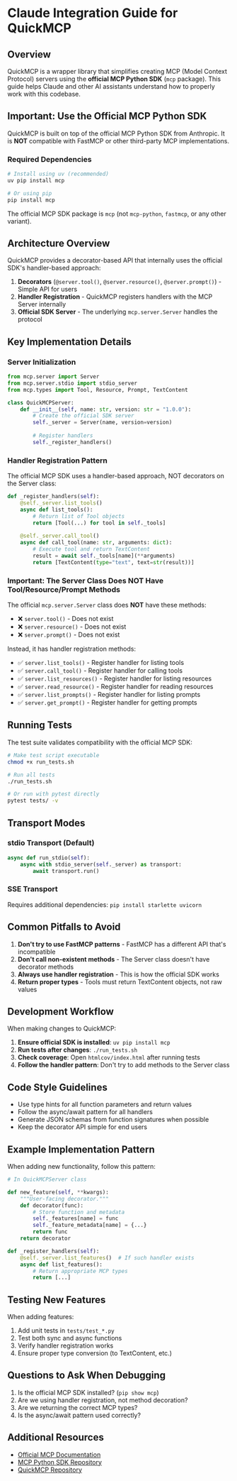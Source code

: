 # Claude Integration Guide for QuickMCP

## Overview

QuickMCP is a wrapper library that simplifies creating MCP (Model Context Protocol) servers using the **official MCP Python SDK** (`mcp` package). This guide helps Claude and other AI assistants understand how to properly work with this codebase.

## Important: Use the Official MCP Python SDK

QuickMCP is built on top of the official MCP Python SDK from Anthropic. It is **NOT** compatible with FastMCP or other third-party MCP implementations.

### Required Dependencies

```bash
# Install using uv (recommended)
uv pip install mcp

# Or using pip
pip install mcp
```

The official MCP SDK package is `mcp` (not `mcp-python`, `fastmcp`, or any other variant).

## Architecture Overview

QuickMCP provides a decorator-based API that internally uses the official SDK's handler-based approach:

1. **Decorators** (`@server.tool()`, `@server.resource()`, `@server.prompt()`) - Simple API for users
2. **Handler Registration** - QuickMCP registers handlers with the MCP Server internally
3. **Official SDK Server** - The underlying `mcp.server.Server` handles the protocol

## Key Implementation Details

### Server Initialization

```python
from mcp.server import Server
from mcp.server.stdio import stdio_server
from mcp.types import Tool, Resource, Prompt, TextContent

class QuickMCPServer:
    def __init__(self, name: str, version: str = "1.0.0"):
        # Create the official SDK server
        self._server = Server(name, version=version)
        
        # Register handlers
        self._register_handlers()
```

### Handler Registration Pattern

The official MCP SDK uses a handler-based approach, NOT decorators on the Server class:

```python
def _register_handlers(self):
    @self._server.list_tools()
    async def list_tools():
        # Return list of Tool objects
        return [Tool(...) for tool in self._tools]
    
    @self._server.call_tool()
    async def call_tool(name: str, arguments: dict):
        # Execute tool and return TextContent
        result = await self._tools[name](**arguments)
        return [TextContent(type="text", text=str(result))]
```

### Important: The Server Class Does NOT Have Tool/Resource/Prompt Methods

The official `mcp.server.Server` class does **NOT** have these methods:
- ❌ `server.tool()` - Does not exist
- ❌ `server.resource()` - Does not exist  
- ❌ `server.prompt()` - Does not exist

Instead, it has handler registration methods:
- ✅ `server.list_tools()` - Register handler for listing tools
- ✅ `server.call_tool()` - Register handler for calling tools
- ✅ `server.list_resources()` - Register handler for listing resources
- ✅ `server.read_resource()` - Register handler for reading resources
- ✅ `server.list_prompts()` - Register handler for listing prompts
- ✅ `server.get_prompt()` - Register handler for getting prompts

## Running Tests

The test suite validates compatibility with the official MCP SDK:

```bash
# Make test script executable
chmod +x run_tests.sh

# Run all tests
./run_tests.sh

# Or run with pytest directly
pytest tests/ -v
```

## Transport Modes

### stdio Transport (Default)
```python
async def run_stdio(self):
    async with stdio_server(self._server) as transport:
        await transport.run()
```

### SSE Transport
Requires additional dependencies: `pip install starlette uvicorn`

## Common Pitfalls to Avoid

1. **Don't try to use FastMCP patterns** - FastMCP has a different API that's incompatible
2. **Don't call non-existent methods** - The Server class doesn't have decorator methods
3. **Always use handler registration** - This is how the official SDK works
4. **Return proper types** - Tools must return TextContent objects, not raw values

## Development Workflow

When making changes to QuickMCP:

1. **Ensure official SDK is installed**: `uv pip install mcp`
2. **Run tests after changes**: `./run_tests.sh`
3. **Check coverage**: Open `htmlcov/index.html` after running tests
4. **Follow the handler pattern**: Don't try to add methods to the Server class

## Code Style Guidelines

- Use type hints for all function parameters and return values
- Follow the async/await pattern for all handlers
- Generate JSON schemas from function signatures when possible
- Keep the decorator API simple for end users

## Example Implementation Pattern

When adding new functionality, follow this pattern:

```python
# In QuickMCPServer class

def new_feature(self, **kwargs):
    """User-facing decorator."""
    def decorator(func):
        # Store function and metadata
        self._features[name] = func
        self._feature_metadata[name] = {...}
        return func
    return decorator

def _register_handlers(self):
    @self._server.list_features()  # If such handler exists
    async def list_features():
        # Return appropriate MCP types
        return [...]
```

## Testing New Features

When adding features:

1. Add unit tests in `tests/test_*.py`
2. Test both sync and async functions
3. Verify handler registration works
4. Ensure proper type conversion (to TextContent, etc.)

## Questions to Ask When Debugging

1. Is the official MCP SDK installed? (`pip show mcp`)
2. Are we using handler registration, not method decoration?
3. Are we returning the correct MCP types?
4. Is the async/await pattern used correctly?

## Additional Resources

- [Official MCP Documentation](https://modelcontextprotocol.io)
- [MCP Python SDK Repository](https://github.com/modelcontextprotocol/python-sdk)
- [QuickMCP Repository](https://github.com/leifmarkthaler/quickmcp)